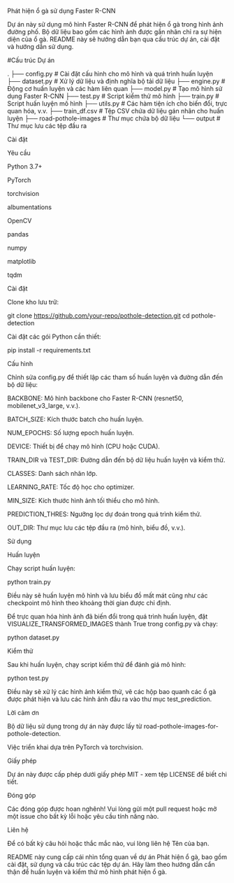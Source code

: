 Phát hiện ổ gà sử dụng Faster R-CNN

Dự án này sử dụng mô hình Faster R-CNN để phát hiện ổ gà trong hình ảnh đường phố. Bộ dữ liệu bao gồm các hình ảnh được gắn nhãn chỉ ra sự hiện diện của ổ gà. README này sẽ hướng dẫn bạn qua cấu trúc dự án, cài đặt và hướng dẫn sử dụng.

#Cấu trúc Dự án

.
├── config.py            # Cài đặt cấu hình cho mô hình và quá trình huấn luyện
├── dataset.py           # Xử lý dữ liệu và định nghĩa bộ tải dữ liệu
├── engine.py            # Động cơ huấn luyện và các hàm liên quan
├── model.py             # Tạo mô hình sử dụng Faster R-CNN
├── test.py              # Script kiểm thử mô hình
├── train.py             # Script huấn luyện mô hình
├── utils.py             # Các hàm tiện ích cho biến đổi, trực quan hóa, v.v.
├── train_df.csv         # Tệp CSV chứa dữ liệu gán nhãn cho huấn luyện
├── road-pothole-images  # Thư mục chứa bộ dữ liệu
└── output               # Thư mục lưu các tệp đầu ra

Cài đặt

Yêu cầu

Python 3.7+

PyTorch

torchvision

albumentations

OpenCV

pandas

numpy

matplotlib

tqdm

Cài đặt

Clone kho lưu trữ:

git clone https://github.com/your-repo/pothole-detection.git
cd pothole-detection

Cài đặt các gói Python cần thiết:

pip install -r requirements.txt

Cấu hình

Chỉnh sửa config.py để thiết lập các tham số huấn luyện và đường dẫn đến bộ dữ liệu:

BACKBONE: Mô hình backbone cho Faster R-CNN (resnet50, mobilenet_v3_large, v.v.).

BATCH_SIZE: Kích thước batch cho huấn luyện.

NUM_EPOCHS: Số lượng epoch huấn luyện.

DEVICE: Thiết bị để chạy mô hình (CPU hoặc CUDA).

TRAIN_DIR và TEST_DIR: Đường dẫn đến bộ dữ liệu huấn luyện và kiểm thử.

CLASSES: Danh sách nhãn lớp.

LEARNING_RATE: Tốc độ học cho optimizer.

MIN_SIZE: Kích thước hình ảnh tối thiểu cho mô hình.

PREDICTION_THRES: Ngưỡng lọc dự đoán trong quá trình kiểm thử.

OUT_DIR: Thư mục lưu các tệp đầu ra (mô hình, biểu đồ, v.v.).

Sử dụng

Huấn luyện

Chạy script huấn luyện:

python train.py

Điều này sẽ huấn luyện mô hình và lưu biểu đồ mất mát cũng như các checkpoint mô hình theo khoảng thời gian được chỉ định.

Để trực quan hóa hình ảnh đã biến đổi trong quá trình huấn luyện, đặt VISUALIZE_TRANSFORMED_IMAGES thành True trong config.py và chạy:

python dataset.py

Kiểm thử

Sau khi huấn luyện, chạy script kiểm thử để đánh giá mô hình:

python test.py

Điều này sẽ xử lý các hình ảnh kiểm thử, vẽ các hộp bao quanh các ổ gà được phát hiện và lưu các hình ảnh đầu ra vào thư mục test_prediction.

Lời cảm ơn

Bộ dữ liệu sử dụng trong dự án này được lấy từ road-pothole-images-for-pothole-detection.

Việc triển khai dựa trên PyTorch và torchvision.

Giấy phép

Dự án này được cấp phép dưới giấy phép MIT - xem tệp LICENSE để biết chi tiết.

Đóng góp

Các đóng góp được hoan nghênh! Vui lòng gửi một pull request hoặc mở một issue cho bất kỳ lỗi hoặc yêu cầu tính năng nào.

Liên hệ

Để có bất kỳ câu hỏi hoặc thắc mắc nào, vui lòng liên hệ Tên của bạn.

README này cung cấp cái nhìn tổng quan về dự án Phát hiện ổ gà, bao gồm cài đặt, sử dụng và cấu trúc các tệp dự án. Hãy làm theo hướng dẫn cẩn thận để huấn luyện và kiểm thử mô hình phát hiện ổ gà.

